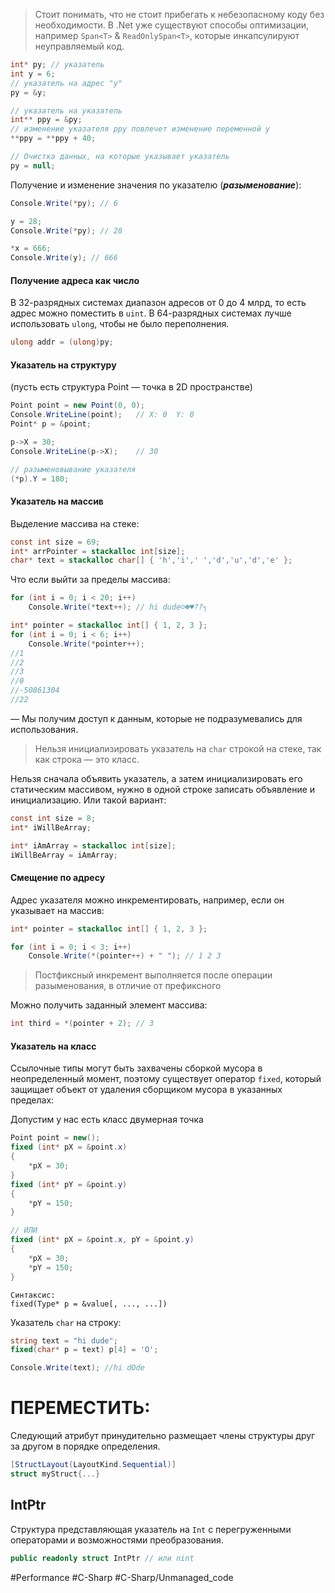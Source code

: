 >Стоит понимать, что не стоит прибегать к небезопасному коду без необходимости. В .Net уже существуют способы оптимизации, например `Span<T>` & `ReadOnlySpan<T>`, которые инкапсулируют неуправляемый код.

```csharp
int* py; // указатель
int y = 6;
// указатель на адрес "y"
py = &y;

// указатель на указатель
int** ppy = &py;
// изменение указателя ppy повлечет изменение переменной y
**ppy = **ppy + 40;

// Очистка данных, на которые указывает указатель
py = null;
```

Получение и изменение значения по указателю (***разыменование***):
```csharp
Console.Write(*py); // 6

y = 28;
Console.Write(*py); // 28

*x = 666;
Console.Write(y); // 666
```

#### Получение адреса как число

В 32-разрядных системах диапазон адресов от 0 до 4 млрд, то есть адрес можно поместить в `uint`. В 64-разрядных системах лучше использовать `ulong`, чтобы не было переполнения.
```csharp
ulong addr = (ulong)py;
```

#### Указатель на структуру
(пусть есть структура Point — точка в 2D пространстве)
```csharp
Point point = new Point(0, 0);
Console.WriteLine(point);   // X: 0  Y: 0
Point* p = &point;

p->X = 30;
Console.WriteLine(p->X);    // 30

// разыменовывание указателя
(*p).Y = 180;
```

#### Указатель на массив

Выделение массива на стеке:
```csharp
const int size = 69;
int* arrPointer = stackalloc int[size];
char* text = stackalloc char[] { 'h','i',' ','d','u','d','e' };
```

Что если выйти за пределы массива:
```csharp
for (int i = 0; i < 20; i++)
    Console.Write(*text++); // hi dude☺☻♥??┐

int* pointer = stackalloc int[] { 1, 2, 3 };
for (int i = 0; i < 6; i++)
    Console.Write(*pointer++);
//1
//2
//3
//0
//-50861304
//22
```
— Мы получим доступ к данным, которые не подразумевались для использования.


>Нельзя инициализировать указатель на `char` строкой на стеке, так как строка — это класс.

Нельзя сначала объявить указатель, а затем инициализировать его статическим массивом, нужно в одной строке записать объявление и инициализацию. Или такой вариант:
```csharp
const int size = 8;
int* iWillBeArray;

int* iAmArray = stackalloc int[size];
iWillBeArray = iAmArray;
```

#### Смещение по адресу
Адрес указателя можно инкрементировать, например, если он указывает на массив:
```csharp
int* pointer = stackalloc int[] { 1, 2, 3 };

for (int i = 0; i < 3; i++)
	Console.Write(*(pointer++) + " "); // 1 2 3
```

>Постфиксный инкремент выполняется после операции разыменования, в отличие от префиксного

Можно получить заданный элемент массива:
```csharp
int third = *(pointer + 2); // 3
```

#### Указатель на класс

Ссылочные типы могут быть захвачены сборкой мусора в неопределенный момент, поэтому существует оператор `fixed`, который защищает объект от удаления сборщиком мусора в указанных пределах:

Допустим у нас есть класс двумерная точка
```csharp
Point point = new();
fixed (int* pX = &point.x)
{
	*pX = 30;
}
fixed (int* pY = &point.y)
{
	*pY = 150;
}

// ИЛИ
fixed (int* pX = &point.x, pY = &point.y)
{
	*pX = 30;
	*pY = 150;
}
```

```
Синтаксис:
fixed(Type* p = &value[, ..., ...])
```

Указатель `char` на строку:
```csharp
string text = "hi dude";
fixed(char* p = text) p[4] = 'O';

Console.Write(text); //hi dOde
```


# ПЕРЕМЕСТИТЬ:

Следующий атрибут принудительно размещает члены структуры друг за другом в порядке определения.
```csharp
[StructLayout(LayoutKind.Sequential)]
struct myStruct{...}
```

## IntPtr

Структура представляющая указатель на `Int` с перегруженными операторами и возможностями преобразования.

```csharp
public readonly struct IntPtr // или nint
```

#Performance #C-Sharp #C-Sharp/Unmanaged_code